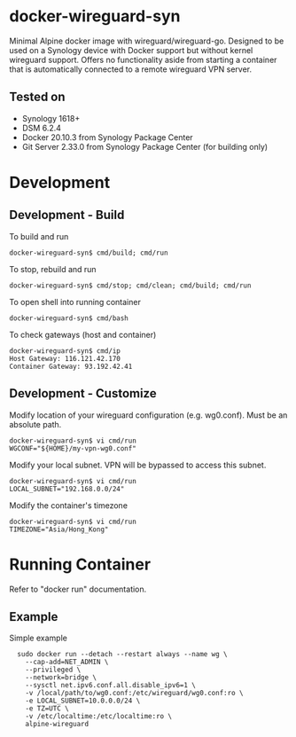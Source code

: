 # docker-wireguard-syn
Minimal Alpine docker image with wireguard/wireguard-go.  Designed to be used on a Synology device with Docker support but without kernel wireguard support.  Offers no functionality aside from starting a container that is automatically connected to a remote wireguard VPN server.

## Tested on
- Synology 1618+ 
- DSM 6.2.4
- Docker 20.10.3 from Synology Package Center
- Git Server 2.33.0 from Synology Package Center (for building only)

# Development

## Development - Build

To build and run
```
docker-wireguard-syn$ cmd/build; cmd/run
```
To stop, rebuild and run
```
docker-wireguard-syn$ cmd/stop; cmd/clean; cmd/build; cmd/run
```
To open shell into running container
```
docker-wireguard-syn$ cmd/bash
```
To check gateways (host and container)
```
docker-wireguard-syn$ cmd/ip
Host Gateway: 116.121.42.170
Container Gateway: 93.192.42.41
```

## Development - Customize  

Modify location of your wireguard configuration (e.g. wg0.conf).  Must be an absolute path.
```
docker-wireguard-syn$ vi cmd/run
WGCONF="${HOME}/my-vpn-wg0.conf"
```

Modify your local subnet.  VPN will be bypassed to access this subnet.
```
docker-wireguard-syn$ vi cmd/run
LOCAL_SUBNET="192.168.0.0/24"
```

Modify the container's timezone
```
docker-wireguard-syn$ vi cmd/run
TIMEZONE="Asia/Hong_Kong"
```

# Running Container

Refer to "docker run" documentation.

## Example

Simple example
```
  sudo docker run --detach --restart always --name wg \
    --cap-add=NET_ADMIN \
    --privileged \
    --network=bridge \
    --sysctl net.ipv6.conf.all.disable_ipv6=1 \
    -v /local/path/to/wg0.conf:/etc/wireguard/wg0.conf:ro \
    -e LOCAL_SUBNET=10.0.0.0/24 \
    -e TZ=UTC \
    -v /etc/localtime:/etc/localtime:ro \
    alpine-wireguard
```
